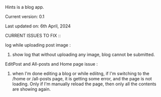 Hints is a blog app.

Current version: 0.1

Last updated on: 6th April, 2024


CURRENT ISSUES TO FIX ::

log while uploading post image :
1. show log that without uploading any image, blog cannot be submitted.

EditPost and All-posts and Home page issue :
1. when I'm done editing a blog or while ediitng, if I'm switching to the /home or /all-posts page, it is getting some error, and the page is not loading. Only if I'm manually reload the page, then only all the contents are showing again.
